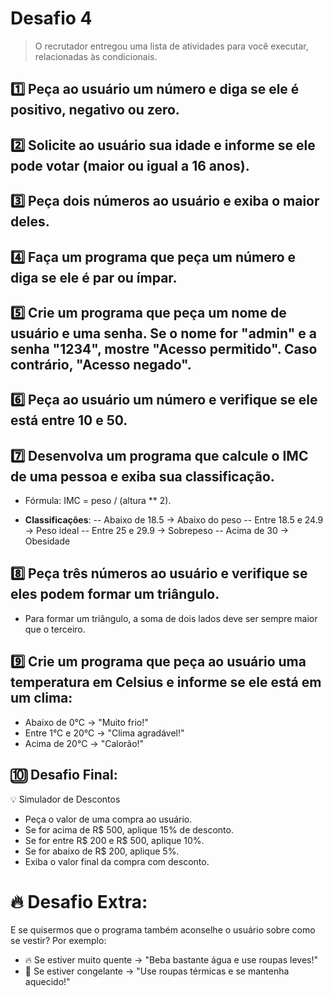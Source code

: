 # Desafio 4
> O recrutador entregou uma lista de atividades para você executar, relacionadas às condicionais.

## 1️⃣ Peça ao usuário um número e diga se ele é positivo, negativo ou zero.

## 2️⃣ Solicite ao usuário sua idade e informe se ele pode votar (maior ou igual a 16 anos).

## 3️⃣ Peça dois números ao usuário e exiba o maior deles.

## 4️⃣ Faça um programa que peça um número e diga se ele é par ou ímpar.

## 5️⃣ Crie um programa que peça um nome de usuário e uma senha. Se o nome for "admin" e a senha "1234", mostre "Acesso permitido". Caso contrário, "Acesso negado".

## 6️⃣ Peça ao usuário um número e verifique se ele está entre 10 e 50.

## 7️⃣ Desenvolva um programa que calcule o IMC de uma pessoa e exiba sua classificação.

-   Fórmula: IMC = peso / (altura ** 2).

-   **Classificações**:
--   Abaixo de 18.5 → Abaixo do peso
--  Entre 18.5 e 24.9 → Peso ideal
--   Entre 25 e 29.9 → Sobrepeso
--   Acima de 30 → Obesidade

## 8️⃣ Peça três números ao usuário e verifique se eles podem formar um triângulo.

-   Para formar um triângulo, a soma de dois lados deve ser sempre maior que o terceiro.

## 9️⃣ Crie um programa que peça ao usuário uma temperatura em Celsius e informe se ele está em um clima:

-   Abaixo de 0°C → "Muito frio!"
-   Entre 1°C e 20°C → "Clima agradável!"
-   Acima de 20°C → "Calorão!"

## 🔟 Desafio Final:

💡 Simulador de Descontos

-   Peça o valor de uma compra ao usuário.
-   Se for acima de R$ 500, aplique 15% de desconto.
-   Se for entre R$ 200 e R$ 500, aplique 10%.
-   Se for abaixo de R$ 200, aplique 5%.
-   Exiba o valor final da compra com desconto.

# 🔥 Desafio Extra:

E se quisermos que o programa também aconselhe o usuário sobre como se vestir? Por exemplo:

-   🔥 Se estiver muito quente → "Beba bastante água e use roupas leves!"
-   🥶 Se estiver congelante → "Use roupas térmicas e se mantenha aquecido!"

